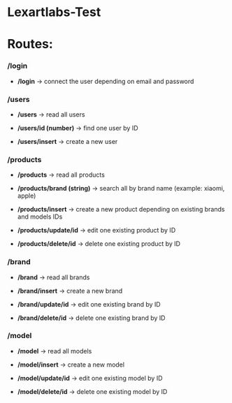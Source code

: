 # Lexartlabs-Test

# Routes:

### /login

- **/login** -> connect the user depending on email and password

### /users

- **/users** -> read all users

- **/users/id (number)** -> find one user by ID

- **/users/insert** -> create a new user

### /products

- **/products** -> read all products

- **/products/brand (string)** -> search all by brand name (example: xiaomi, apple)

- **/products/insert** -> create a new product depending on existing brands and models IDs

- **/products/update/id** -> edit one existing product by ID

- **/products/delete/id** -> delete one existing product by ID

### /brand

- **/brand** -> read all brands

- **/brand/insert** -> create a new brand

- **/brand/update/id** -> edit one existing brand by ID

- **/brand/delete/id** -> delete one existing brand by ID

### /model

- **/model** -> read all models

- **/model/insert** -> create a new model

- **/model/update/id** -> edit one existing model by ID

- **/model/delete/id** -> delete one existing model by ID

